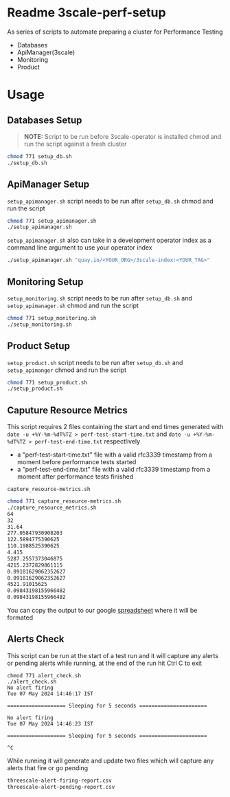 # Readme 3scale-perf-setup

As series of scripts to automate preparing a cluster for Performance Testing
- Databases
- ApiManager(3scale)
- Monitoring
- Product

# Usage
## Databases Setup
>**NOTE:** Script to be run before 3scale-operator is installed
chmod and run the script against a fresh cluster
```bash
chmod 771 setup_db.sh
./setup_db.sh
```
## ApiManager Setup
`setup_apimanager.sh` script needs to be run after `setup_db.sh`
chmod and run the script 
```bash
chmod 771 setup_apimanager.sh
./setup_apimanager.sh
```
`setup_apimanager.sh` also can take in a development operator index as a command line argument to use your operator index
```bash
./setup_apimanager.sh "quay.io/<YOUR_ORG>/3scale-index:<YOUR_TAG>"
```

## Monitoring Setup
`setup_monitoring.sh` script needs to be run after `setup_db.sh` and `setup_apimanager.sh`
chmod and run the script 
```bash
chmod 771 setup_monitoring.sh
./setup_monitoring.sh
```

## Product Setup
`setup_product.sh` script needs to be run after `setup_db.sh` and `setup_apimanger`
chmod and run the script 
```bash
chmod 771 setup_product.sh
./setup_product.sh
```

## Caputure Resource Metrics
This script requires 2 files containing the start and end times generated with `date -u +%Y-%m-%dT%TZ > perf-test-start-time.txt` and `date -u +%Y-%m-%dT%TZ > perf-test-end-time.txt` respectlively 
- a "perf-test-start-time.txt" file with a valid rfc3339 timestamp from a moment before performance tests started 
- a "perf-test-end-time.txt" file with a valid rfc3339 timestamp from a moment after performance tests finished

`capture_resource-metrics.sh`

```bash
chmod 771 capture_resource-metrics.sh
./capture_resource_metrics.sh
64
32
31.64
277.05847930908203
122.5894775390625
110.1988525390625
4.415
5287.2557373046875
4215.2372829861115
0.09181629062352627
0.09181629062352627
4521.91015625
0.09843198155966482
0.09843198155966482
```

You can copy the output to our google [spreadsheet](https://docs.google.com/spreadsheets/d/1HV577_tQ_f-HRcIN9zYBB6sSIpYo04DSiQMqYe1hEds/edit#gid=0) where it will be formated

## Alerts Check
This script can be run at the start of a test run and it will capture any alerts or pending alerts while running, at the end of the run hit  Ctrl C to exit

```
chmod 771 alert_check.sh
./alert_check.sh
No alert firing
Tue 07 May 2024 14:46:17 IST

=================== Sleeping for 5 seconds ======================

No alert firing
Tue 07 May 2024 14:46:23 IST

=================== Sleeping for 5 seconds ======================

^C

```
While running it will generate and update two files which will capture any alerts that fire or go pending
```bash
threescale-alert-firing-report.csv
threescale-alert-pending-report.csv
```


